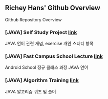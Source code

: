 ## Richey Hans' Github Overview

Github Repository Overview


### [JAVA] Self Study Project [link](https://github.com/RicheyHans/-JAVA-Self-Study-Project.git)

JAVA 언어 관련 개념, exercise 개인 스터디 항목

### [JAVA] Fast Campus School Lecture [link](https://github.com/RicheyHans/-JAVA-FC_School_Lecture.git)

Android School 정규 클래스 과정 JAVA 언어

### [JAVA] Algorithm Training [link](https://github.com/RicheyHans/-JAVA-algorithm)

JAVA 알고리즘 퀴즈 및 풀이
